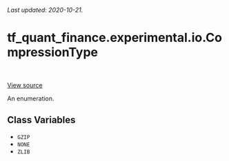 <!--
This file is generated by a tool. Do not edit directly.
For open-source contributions the docs will be updated automatically.
-->

*Last updated: 2020-10-21.*

<div itemscope itemtype="http://developers.google.com/ReferenceObject">
<meta itemprop="name" content="tf_quant_finance.experimental.io.CompressionType" />
<meta itemprop="path" content="Stable" />
<meta itemprop="property" content="GZIP"/>
<meta itemprop="property" content="NONE"/>
<meta itemprop="property" content="ZLIB"/>
</div>

# tf_quant_finance.experimental.io.CompressionType

<!-- Insert buttons and diff -->

<table class="tfo-notebook-buttons tfo-api" align="left">
</table>

<a target="_blank" href="https://github.com/google/tf-quant-finance/blob/master/tf_quant_finance/experimental/io.py">View source</a>



An enumeration.

<!-- Placeholder for "Used in" -->


## Class Variables

* `GZIP` <a id="GZIP"></a>
* `NONE` <a id="NONE"></a>
* `ZLIB` <a id="ZLIB"></a>
